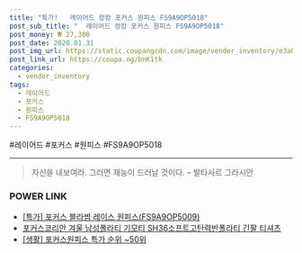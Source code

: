 ```yaml
--- 
title: "특가!   레이어드 캉캉 포커스 원피스 FS9A9OP5018" 
post_sub_title: "  레이어드 캉캉 포커스 원피스 FS9A9OP5018" 
post_money: ₩ 27,300 
post_date: 2020.01.31 
post_img_url: https://static.coupangcdn.com/image/vendor_inventory/e3a0/0f70b3d6bbd9ec7e5b04214edf6d545f90179d6a951b633d7abb3a38008a.jpg 
post_link_url: https://coupa.ng/bnK1tk 
categories: 
  - vendor_inventory 
tags: 
  - 레이어드 
  - 포커스 
  - 원피스 
  - FS9A9OP5018 
--- 
```

  #레이어드 #포커스 #원피스 #FS9A9OP5018 
<hr> 

> 자신을 내보여라. 그러면 재능이 드러날 것이다. – 발타사르 그라시안 


### POWER LINK

* <a href="https://blog.naver.com/santokki14/221792002652" target="_blank">[특가] 포커스 블라썸 레이스 원피스(FS9A9OP5009)</a>
* <a href="https://blog.naver.com/sakai111/221777430956" target="_blank">포커스코리안 겨울 남성폴라티 기모티 SH36소프트고탄력반폴라티 긴팔 티셔츠</a>
* <a href="https://blog.naver.com/sakai111/221791106586" target="_blank"> [생활] 포커스원피스 특가 순위 ~50위</a>
